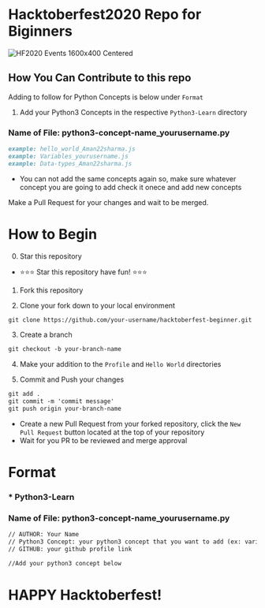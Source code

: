# Hacktoberfest2020 Repo for Biginners
![HF2020 Events 1600x400 Centered](https://user-images.githubusercontent.com/40789486/94894828-c371d980-04a7-11eb-9374-9da9dd1b95b6.png)
## How You Can Contribute to this repo
Adding to follow for Python Concepts is below under `Format`
1. Add your Python3 Concepts in the respective `Python3-Learn` directory

### Name of File: python3-concept-name_yourusername.py
```markdown
example: hello_world_Aman22sharma.js
example: Variables_yourusername.js
example: Data-types_Aman22sharma.js
```

- You can not add the same concepts again so, make sure whatever concept you are going to add check it onece and add new concepts

Make a Pull Request for your changes and wait to be merged.

# How to Begin
0. Star this repository
- :star::star::star: Star this repository have fun! :star::star::star:
1. Fork this repository

2. Clone your fork down to your local environment
```markdown
git clone https://github.com/your-username/hacktoberfest-beginner.git
```

3. Create a branch
```markdown
git checkout -b your-branch-name
```

4. Make your addition to the `Profile` and `Hello World` directories

5. Commit and Push your changes
```markdown
git add .
git commit -m 'commit message'
git push origin your-branch-name
```

- Create a new Pull Request from your forked repository, click the `New Pull Request` button located at the top of your repository
- Wait for you PR to be reviewed and merge approval

# Format

### * Python3-Learn
### Name of File: python3-concept-name_yourusername.py

```markdown
// AUTHOR: Your Name
// Python3 Concept: your python3 concept that you want to add (ex: variable,datatypes etc)
// GITHUB: your github profile link

//Add your python3 concept below
```


# HAPPY Hacktoberfest!
